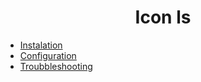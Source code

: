 <div align="center">
  <h1>Icon ls</h1>
</div>

<div>
  <p>
    <ul>
      <li><a href="">Instalation</a></li>
      <li><a href="">Configuration</a></li>
      <li><a href="">Troubbleshooting</a></li>
    </ul>
  </p>
</div>

